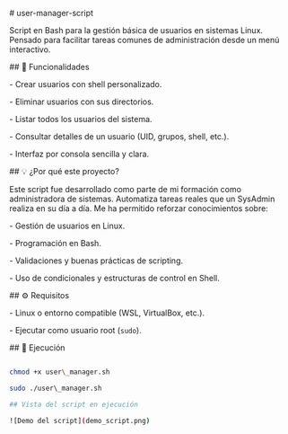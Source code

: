 \# user-manager-script



Script en Bash para la gestión básica de usuarios en sistemas Linux. Pensado para facilitar tareas comunes de administración desde un menú interactivo.



\## 🚀 Funcionalidades



\- Crear usuarios con shell personalizado.

\- Eliminar usuarios con sus directorios.

\- Listar todos los usuarios del sistema.

\- Consultar detalles de un usuario (UID, grupos, shell, etc.).

\- Interfaz por consola sencilla y clara.



\## 💡 ¿Por qué este proyecto?



Este script fue desarrollado como parte de mi formación como administradora de sistemas. Automatiza tareas reales que un SysAdmin realiza en su día a día. Me ha permitido reforzar conocimientos sobre:



\- Gestión de usuarios en Linux.

\- Programación en Bash.

\- Validaciones y buenas prácticas de scripting.

\- Uso de condicionales y estructuras de control en Shell.



\## ⚙️ Requisitos



\- Linux o entorno compatible (WSL, VirtualBox, etc.).

\- Ejecutar como usuario root (`sudo`).



\## 🧪 Ejecución



```bash

chmod +x user\_manager.sh

sudo ./user\_manager.sh

## Vista del script en ejecución

![Demo del script](demo_script.png)








